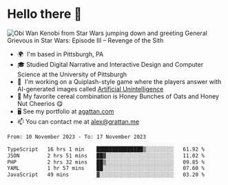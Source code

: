 <!--
**GameDog9988/GameDog9988** is a ✨ _special_ ✨ repository because its `README.md` (this file) appears on your GitHub profile.

Here are some ideas to get you started:

- 🔭 I’m currently working on ...
- 🌱 I’m currently learning ...
- 👯 I’m looking to collaborate on ...
- 🤔 I’m looking for help with ...
- 💬 Ask me about ...
- 📫 How to reach me: ...
- 😄 Pronouns: ...
- ⚡ Fun fact: ...
-->



Hello there 👋
==================================

![Obi Wan Kenobi from Star Wars jumping down and greeting General Grievous in Star Wars: Episode III – Revenge of the Sith](https://github.com/agrattan0820/agrattan0820/assets/51346343/689e56eb-29be-46a5-a079-28ea727b5f7e)


- 🌍  I'm based in Pittsburgh, PA
- 🎓  Studied Digital Narrative and Interactive Design and Computer Science at the University of Pittsburgh
- 👾  I'm working on a Quiplash-style game where the players answer with AI-generated images called [Artificial Unintelligence](https://github.com/agrattan0820/artificial-unintelligence)
- 🥣  My favorite cereal combination is Honey Bunches of Oats and Honey Nut Cheerios 😋
- 🖥️  See my portfolio at [agattan.com](http://agrattan.com/)
- 📫  You can contact me at [alex@grattan.me](mailto:alex@grattan.me)

<!--START_SECTION:waka-->

```txt
From: 10 November 2023 - To: 17 November 2023

TypeScript   16 hrs 1 min    ███████████████▒░░░░░░░░░   61.92 %
JSON         2 hrs 51 mins   ██▓░░░░░░░░░░░░░░░░░░░░░░   11.02 %
PHP          2 hrs 32 mins   ██▒░░░░░░░░░░░░░░░░░░░░░░   09.85 %
YAML         1 hr 57 mins    ██░░░░░░░░░░░░░░░░░░░░░░░   07.60 %
JavaScript   49 mins         ▓░░░░░░░░░░░░░░░░░░░░░░░░   03.20 %
```

<!--END_SECTION:waka-->
